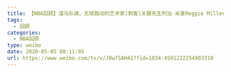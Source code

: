```yaml
---
title: 【NBA回顾】溜马队魂，无球跑动的艺术家|刺客|关键先生列治·米拿Reggie Miller
tags:
  - 回顾
categories:
  - NBA回顾
type: weibo
date: 2020-05-05 08:11:05
url: https://www.weibo.com/tv/v/J0w7SAH41?fid=1034:4501222254903310
---
```


<!-- more -->